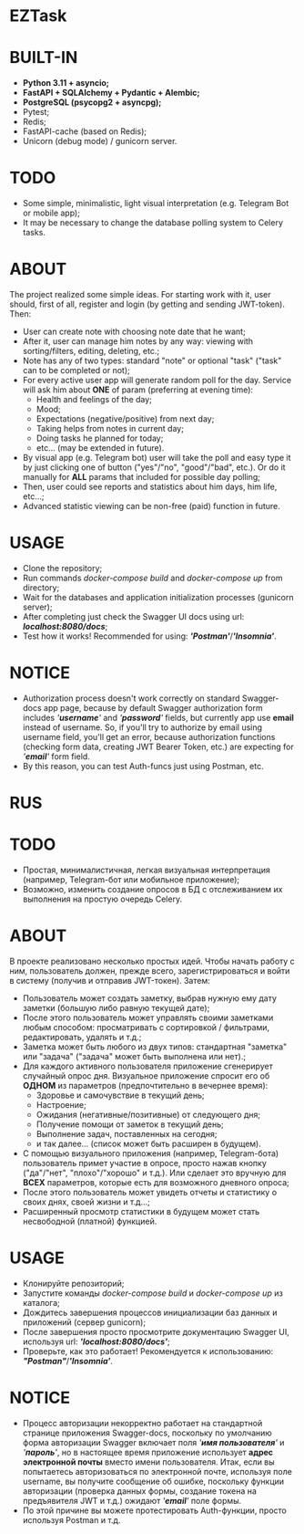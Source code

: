 # **EZTask**

# BUILT-IN
- **Python 3.11 + asyncio;**
- **FastAPI + SQLAlchemy + Pydantic + Alembic;**
- **PostgreSQL (psycopg2 + asyncpg);**
- Pytest;
- Redis;
- FastAPI-cache (based on Redis);
- Unicorn (debug mode) / gunicorn server.

# TODO
- Some simple, minimalistic, light visual interpretation (e.g. Telegram Bot or mobile app);
- It may be necessary to change the database polling system to Celery tasks.

# ABOUT
The project realized some simple ideas. For starting work with it, user should, first of all, register and login (by getting and sending JWT-token).
Then:
- User can create note with choosing note date that he want;
- After it, user can manage him notes by any way: viewing with sorting/filters, editing, deleting, etc.;
- Note has any of two types: standard "note" or optional "task" ("task" can to be completed or not);
- For every active user app will generate random poll for the day. Service will ask him about **ONE** of param (preferring at evening time):
    - Health and feelings of the day;
    - Mood;
    - Expectations (negative/positive) from next day;
    - Taking helps from notes in current day;
    - Doing tasks he planned for today;
    - etc... (may be extended in future).
- By visual app (e.g. Telegram bot) user will take the poll and easy type it by just clicking one of button ("yes"/"no", "good"/"bad", etc.). Or do it manually for **ALL** params that included for possible day polling;
- Then, user could see reports and statistics about him days, him life, etc...;
- Advanced statistic viewing can be non-free (paid) function in future.

# USAGE
- Clone the repository;
- Run commands _*docker-compose build*_ and _*docker-compose up*_ from directory;
- Wait for the databases and application initialization processes (gunicorn server);
- After completing just check the Swagger UI docs using url: _**localhost:8080/docs**_;
- Test how it works! Recommended for using: _**'Postman'**_/_**'Insomnia'**_.

# NOTICE
- Authorization process doesn't work correctly on standard Swagger-docs app page, because by default Swagger authorization form includes _'**username**'_ and _'**password**'_ fields, but currently app use **email** instead of username. So, if you'll try to authorize by email using username field, you'll get an error, because authorization functions (checking form data, creating JWT Bearer Token, etc.) are expecting for _'**email**'_ form field.
- By this reason, you can test Auth-funcs just using Postman, etc.

# **RUS**
# TODO
- Простая, минималистичная, легкая визуальная интерпретация (например, Telegram-бот или мобильное приложение);
- Возможно, изменить создание опросов в БД с отслеживанием их выполнения на простую очередь Celery.

# ABOUT
В проекте реализовано несколько простых идей. Чтобы начать работу с ним, пользователь должен, прежде всего, зарегистрироваться и войти в систему (получив и отправив JWT-токен).
Затем:
- Пользователь может создать заметку, выбрав нужную ему дату заметки (большую либо равную текущей дате);
- После этого пользователь может управлять своими заметками любым способом: просматривать с сортировкой / фильтрами, редактировать, удалять и т.д.;
- Заметка может быть любого из двух типов: стандартная "заметка" или "задача" ("задача" может быть выполнена или нет).;
- Для каждого активного пользователя приложение сгенерирует случайный опрос дня. Визуальное приложение спросит его об **ОДНОМ** из параметров (предпочтительно в вечернее время):
    - Здоровье и самочувствие в текущий день;
    - Настроение;
    - Ожидания (негативные/позитивные) от следующего дня;
    - Получение помощи от заметок в текущий день;
    - Выполнение задач, поставленных на сегодня;
    - и так далее... (список может быть расширен в будущем).
- С помощью визуального приложения (например, Telegram-бота) пользователь примет участие в опросе, просто нажав кнопку ("да"/"нет", "плохо"/"хорошо" и т.д.). Или сделает это вручную для **ВСЕХ** параметров, которые есть для возможного дневного опроса;
- После этого пользователь может увидеть отчеты и статистику о своих днях, своей жизни и т.д...;
- Расширенный просмотр статистики в будущем может стать несвободной (платной) функцией.

# USAGE
- Клонируйте репозиторий;
- Запустите команды _*docker-compose build*_ и _*docker-compose up*_ из каталога;
- Дождитесь завершения процессов инициализации баз данных и приложений (сервер gunicorn);
- После завершения просто просмотрите документацию Swagger UI, используя url: _**'localhost:8080/docs'**_;
- Проверьте, как это работает! Рекомендуется к использованию: _**"Postman"**_/_**'Insomnia'**_.

# NOTICE
- Процесс авторизации некорректно работает на стандартной странице приложения Swagger-docs, поскольку по умолчанию форма авторизации Swagger включает поля _'**имя пользователя**'_ и _'**пароль**'_, но в настоящее время приложение использует **адрес электронной почты** вместо имени пользователя. Итак, если вы попытаетесь авторизоваться по электронной почте, используя поле username, вы получите сообщение об ошибке, поскольку функции авторизации (проверка данных формы, создание токена на предъявителя JWT и т.д.) ожидают _'**email**'_ поле формы.
- По этой причине вы можете протестировать Auth-функции, просто используя Postman и т.д.